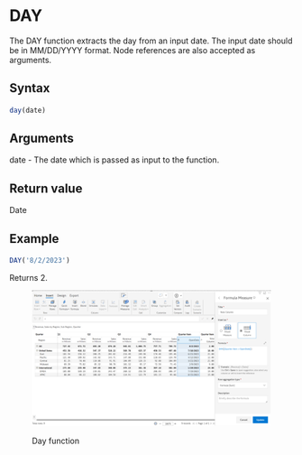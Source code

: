 # DAY

The DAY function extracts the day from an input date. The input date should be in MM/DD/YYYY format. Node references are also accepted as arguments.

## Syntax

```javascript
day(date)
```

## Arguments

date - The date which is passed as input to the function.&#x20;

## Return value

Date

## Example

```javascript
DAY('8/2/2023')
```

Returns 2.

<figure><img src="../../.gitbook/assets/image (177).png" alt=""><figcaption><p>Day function</p></figcaption></figure>
